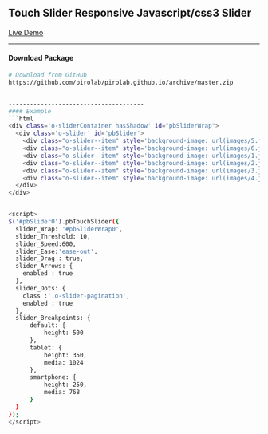 Touch Slider Responsive Javascript/css3 Slider
--------------------------------------

[Live Demo](https://pirolab.github.io/)


--------------------------------------
#### Download Package

```sh
# Download from GitHub
https://github.com/pirolab/pirolab.github.io/archive/master.zip


--------------------------------------
#### Example
```html
<div class='o-sliderContainer hasShadow' id="pbSliderWrap">
  <div class='o-slider' id='pbSlider'>
    <div class="o-slider--item" style='background-image: url(images/5.jpg)'></div>
    <div class="o-slider--item" style='background-image: url(images/6.jpg)'></div>
    <div class="o-slider--item" style='background-image: url(images/1.jpg)'></div>
    <div class="o-slider--item" style='background-image: url(images/2.jpg)'></div>
    <div class="o-slider--item" style='background-image: url(images/3.jpg)'></div>
    <div class="o-slider--item" style='background-image: url(images/4.jpg)'></div>
  </div>
</div>


<script>
$('#pbSlider0').pbTouchSlider({
  slider_Wrap: '#pbSliderWrap0',
  slider_Threshold: 10,
  slider_Speed:600,
  slider_Ease:'ease-out',
  slider_Drag : true,
  slider_Arrows: {
    enabled : true
  },
  slider_Dots: {
    class :'.o-slider-pagination',
    enabled : true
  },
  slider_Breakpoints: {
      default: {
          height: 500
      },
      tablet: {
          height: 350,
          media: 1024
      },
      smartphone: {
          height: 250,
          media: 768
      }
  }
});
</script>


```

